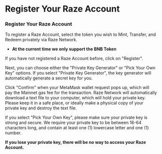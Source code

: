 # Register Your Raze Account

### Register Your Raze Account <a href="#register-your-raze-account" id="register-your-raze-account"></a>

To register a Raze Account, select the token you wish to Mint, Transfer, and Redeem privately via Raze Network.

* **At the current time we only support the BNB Token**

If you have not registered a Raze Account before, click on "Register".

Next, you can choose either the "Private Key Generator" or "Pick Your Own Key" options. If you select "Private Key Generator", the key generator will automatically generate a secret key for you.

Click "Confirm" when your MetaMask wallet request pops up, which will pay the Mainnet gas fee for the transaction. Raze Network will automatically download a text file to your computer, which will hold your private key. Please keep it in a safe place, or ideally make a physical copy of your private key and destroy the text file.

If you select "Pick Your Own Key", please make sure your private key is strong and secure. We require your private key to be between 16-64 characters long, and contain at least one (1) lowercase letter and one (1) number.

**If you lose your private key, there will be no way to access your Raze Account.**
